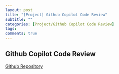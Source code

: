 ```yaml
---
layout: post
title: "[Project] Github Copilot Code Review"
subtitle: ""
categories: [Project/Github Copilot Code Review]
tags:
comments: true
---
```


## Github Copilot Code Review

[Github Repository](https://github.com/dev-onejun/github-copilot-code-review)
